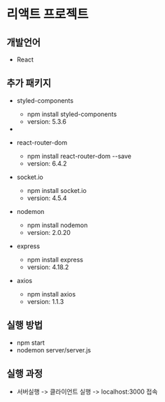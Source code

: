 # 리액트 프로젝트

## 개발언어 
- React

## 추가 패키지
- styled-components
    - npm install styled-components
    - version: 5.3.6
- 
- react-router-dom
    - npm install react-router-dom --save
    - version: 6.4.2

- socket.io
    - npm install socket.io
    - version: 4.5.4
    
- nodemon
    - npm install nodemon
    - version: 2.0.20

- express
    - npm install express
    - version: 4.18.2

- axios
    - npm install axios
    - version: 1.1.3

## 실행 방법
- npm start
- nodemon server/server.js

## 실행 과정
- 서버실행 -> 클라이언트 실행 -> localhost:3000 접속